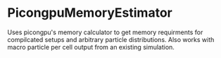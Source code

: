 # PicongpuMemoryEstimator
Uses picongpu's memory calculator to get memory requirments for compilcated setups and arbitrary particle distributions.  Also works with macro particle per cell output from an existing simulation.

